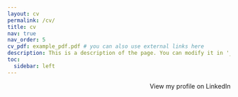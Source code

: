 ```yaml
---
layout: cv
permalink: /cv/
title: cv
nav: true
nav_order: 5
cv_pdf: example_pdf.pdf # you can also use external links here
description: This is a description of the page. You can modify it in '_pages/cv.md'. You can also change or remove the top pdf download button.
toc:
  sidebar: left
---
```

<p style="text-align: right;">
  <a href="https://www.linkedin.com/in/arthur-clerjon/" target="_blank" style="text-decoration: none;">
    <i class="fab fa-linkedin fa-lg"></i> View my profile on LinkedIn
  </a>
</p>